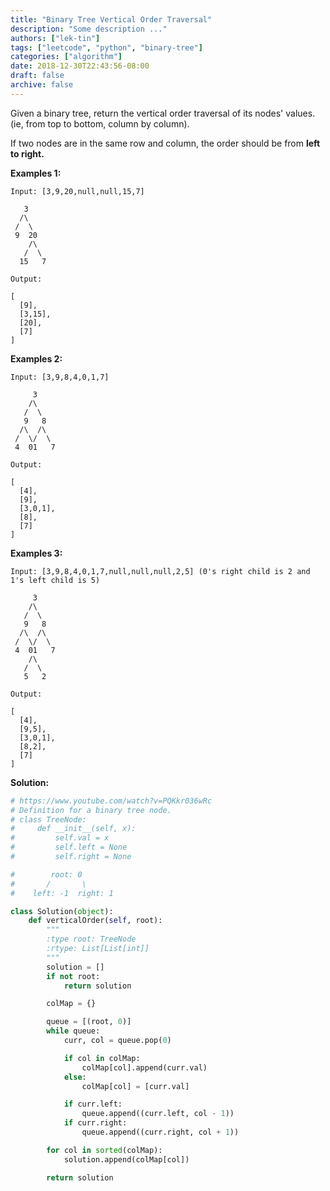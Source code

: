 ```yaml
---
title: "Binary Tree Vertical Order Traversal"
description: "Some description ..."
authors: ["lek-tin"]
tags: ["leetcode", "python", "binary-tree"]
categories: ["algorithm"]
date: 2018-12-30T22:43:56-08:00
draft: false
archive: false
---
```

Given a binary tree, return the vertical order traversal of its nodes' values. (ie, from top to bottom, column by column).

If two nodes are in the same row and column, the order should be from **left to right.**

**Examples 1:**
```
Input: [3,9,20,null,null,15,7]

   3
  /\
 /  \
 9  20
    /\
   /  \
  15   7 

Output:

[
  [9],
  [3,15],
  [20],
  [7]
]
```
**Examples 2:**
```
Input: [3,9,8,4,0,1,7]

     3
    /\
   /  \
   9   8
  /\  /\
 /  \/  \
 4  01   7 

Output:

[
  [4],
  [9],
  [3,0,1],
  [8],
  [7]
]
```
**Examples 3:**
```
Input: [3,9,8,4,0,1,7,null,null,null,2,5] (0's right child is 2 and 1's left child is 5)

     3
    /\
   /  \
   9   8
  /\  /\
 /  \/  \
 4  01   7
    /\
   /  \
   5   2

Output:

[
  [4],
  [9,5],
  [3,0,1],
  [8,2],
  [7]
]
```
**Solution:**
```python
# https://www.youtube.com/watch?v=PQKkr036wRc
# Definition for a binary tree node.
# class TreeNode:
#     def __init__(self, x):
#         self.val = x
#         self.left = None
#         self.right = None

#        root: 0
#       /       \
#    left: -1  right: 1

class Solution(object):
    def verticalOrder(self, root):
        """
        :type root: TreeNode
        :rtype: List[List[int]]
        """
        solution = []
        if not root:
            return solution

        colMap = {}

        queue = [(root, 0)]
        while queue:
            curr, col = queue.pop(0)

            if col in colMap:
                colMap[col].append(curr.val)
            else:
                colMap[col] = [curr.val]

            if curr.left:
                queue.append((curr.left, col - 1))
            if curr.right:
                queue.append((curr.right, col + 1))

        for col in sorted(colMap):
            solution.append(colMap[col])

        return solution
```